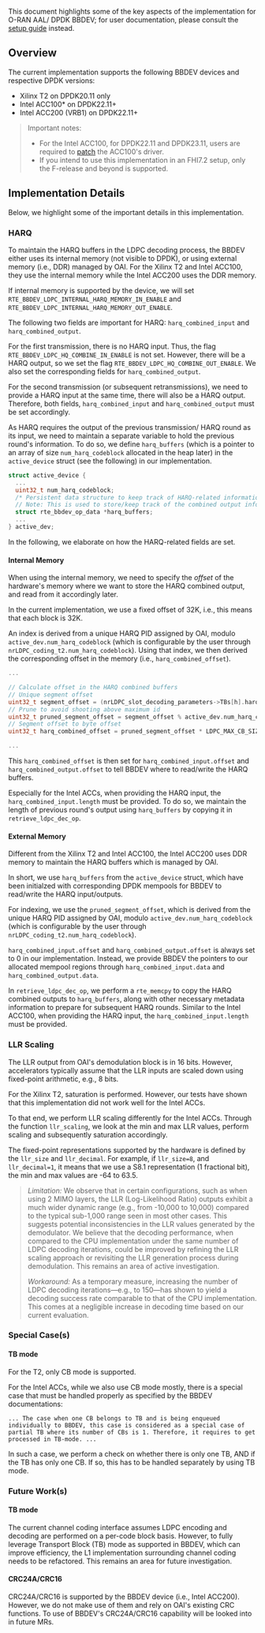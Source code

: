 This document highlights some of the key aspects of the implementation for O-RAN AAL/ DPDK BBDEV; for user documentation, please consult the [setup guide](../../../../../doc/LDPC_T2_OFFLOAD_SETUP.md) instead.

## Overview

The current implementation supports the following BBDEV devices and respective DPDK versions:
- Xilinx T2 on DPDK20.11 only
- Intel ACC100* on DPDK22.11+
- Intel ACC200 (VRB1) on DPDK22.11+

> Important notes: 
> - For the Intel ACC100, for DPDK22.11 and DPDK23.11, users are required to [patch](https://github.com/DPDK/dpdk/commit/fdde63a1dfc129d0a510a831aa98253b36a2a1cd) the ACC100's driver.
> - If you intend to use this implementation in an FHI7.2 setup, only the F-release and beyond is supported.

## Implementation Details

Below, we highlight some of the important details in this implementation.

### HARQ 

To maintain the HARQ buffers in the LDPC decoding process, the BBDEV either uses its internal memory (not visible to DPDK), or using external memory (i.e., DDR) managed by OAI. 
For the Xilinx T2 and Intel ACC100, they use the internal memory while the Intel ACC200 uses the DDR memory.

If internal memory is supported by the device, we will set `RTE_BBDEV_LDPC_INTERNAL_HARQ_MEMORY_IN_ENABLE` and `RTE_BBDEV_LDPC_INTERNAL_HARQ_MEMORY_OUT_ENABLE`.

The following two fields are important for HARQ: `harq_combined_input` and `harq_combined_output`.

For the first transmission, there is no HARQ input.
Thus, the flag `RTE_BBDEV_LDPC_HQ_COMBINE_IN_ENABLE` is not set.
However, there will be a HARQ output, so we set the flag `RTE_BBDEV_LDPC_HQ_COMBINE_OUT_ENABLE`.
We also set the corresponding fields for `harq_combined_output`.

For the second transmission (or subsequent retransmissions), we need to provide a HARQ input at the same time, there will also be a HARQ output.
Therefore, both fields, `harq_combined_input` and `harq_combined_output` must be set accordingly.

As HARQ requires the output of the previous transmission/ HARQ round as its input, we need to maintain a separate variable to hold the previous round's information. 
To do so, we define `harq_buffers` (which is a pointer to an array of size `num_harq_codeblock` allocated in the heap later) in the `active_device` struct (see the following) in our implementation.
```C
struct active_device {
  ...
  uint32_t num_harq_codeblock;
  /* Persistent data structure to keep track of HARQ-related information */
  // Note: This is used to store/keep track of the combined output information across iterations
  struct rte_bbdev_op_data *harq_buffers;
  ...
} active_dev;
```


In the following, we elaborate on how the HARQ-related fields are set.

#### Internal Memory

When using the internal memory, we need to specify the *offset* of the hardware's memory where we want to store the HARQ combined output, and read from it accordingly later.

In the current implementation, we use a fixed offset of 32K, i.e., this means that each block is 32K. 

An index is derived from a unique HARQ PID assigned by OAI, modulo `active_dev.num_harq_codeblock` (which is configurable by the user through `nrLDPC_coding_t2.num_harq_codeblock`).
Using that index, we then derived the corresponding offset in the memory (i.e., `harq_combined_offset`).

```C
...

// Calculate offset in the HARQ combined buffers
// Unique segment offset
uint32_t segment_offset = (nrLDPC_slot_decoding_parameters->TBs[h].harq_unique_pid * NR_LDPC_MAX_NUM_CB) + i;
// Prune to avoid shooting above maximum id
uint32_t pruned_segment_offset = segment_offset % active_dev.num_harq_codeblock;
// Segment offset to byte offset
uint32_t harq_combined_offset = pruned_segment_offset * LDPC_MAX_CB_SIZE;

...
```

This `harq_combined_offset` is then set for `harq_combined_input.offset` and `harq_combined_output.offset` to tell BBDEV where to read/write the HARQ buffers.

Especially for the Intel ACCs, when providing the HARQ input, the `harq_combined_input.length` must be provided. 
To do so, we maintain the length of previous round's output using `harq_buffers` by copying it in `retrieve_ldpc_dec_op`.

#### External Memory

Different from the Xilinx T2 and Intel ACC100, the Intel ACC200 uses DDR memory to maintain the HARQ buffers which is managed by OAI.

In short, we use `harq_buffers` from the `active_device` struct, which have been initialzed with corresponding DPDK mempools for BBDEV to read/write the HARQ input/outputs.

For indexing, we use the `pruned_segment_offset`, which is derived from the unique HARQ PID assigned by OAI, modulo `active_dev.num_harq_codeblock` (which is configurable by the user through `nrLDPC_coding_t2.num_harq_codeblock`).

`harq_combined_input.offset` and `harq_combined_output.offset` is always set to 0 in our implementation.
Instead, we provide BBDEV the pointers to our allocated mempool regions through `harq_combined_input.data` and `harq_combined_output.data`.

In `retrieve_ldpc_dec_op`, we perform a `rte_memcpy` to copy the HARQ combined outputs to `harq_buffers`, along with other necessary metadata information to prepare for subsequent HARQ rounds.
Similar to the Intel ACC100, when providing the HARQ input, the `harq_combined_input.length` must be provided. 

### LLR Scaling

The LLR output from OAI's demodulation block is in 16 bits.
However, accelerators typically assume that the LLR inputs are scaled down using fixed-point arithmetic, e.g., 8 bits.

For the Xilinx T2, saturation is performed.
However, our tests have shown that this implementation did not work well for the Intel ACCs.

To that end, we perform LLR scaling differently for the Intel ACCs.
Through the function `llr_scaling`, we look at the min and max LLR values, perform scaling and subsequently saturation accordingly.

The fixed-point representations supported by the hardware is defined by the `llr_size` and `llr_decimal`.
For example, if `llr_size=8`, and `llr_decimal=1`, it means that we use a S8.1 representation (1 fractional bit), the min and max values are -64 to 63.5.

> *Limitation:* 
> We observe that in certain configurations, such as when using 2 MIMO layers, the LLR (Log-Likelihood Ratio) outputs exhibit a much wider dynamic range (e.g., from -10,000 to 10,000) compared to the typical sub-1,000 range seen in most other cases. 
> This suggests potential inconsistencies in the LLR values generated by the demodulator. 
> We believe that the decoding performance, when compared to the CPU implementation under the same number of LDPC decoding iterations, could be improved by refining the LLR scaling approach or revisiting the LLR generation process during demodulation. 
> This remains an area of active investigation.
>
> *Workaround:*
> As a temporary measure, increasing the number of LDPC decoding iterations—e.g., to 150—has shown to yield a decoding success rate comparable to that of the CPU implementation. 
> This comes at a negligible increase in decoding time based on our current evaluation.

### Special Case(s)

#### TB mode

For the T2, only CB mode is supported.

For the Intel ACCs, while we also use CB mode mostly, there is a special case that must be handled properly as specified by the BBDEV documentations: 
```
... The case when one CB belongs to TB and is being enqueued individually to BBDEV, this case is considered as a special case of partial TB where its number of CBs is 1. Therefore, it requires to get processed in TB-mode. ...
```

In such a case, we perform a check on whether there is only one TB, AND if the TB has only one CB.
If so, this has to be handled separately by using TB mode.

### Future Work(s)

#### TB mode

The current channel coding interface assumes LDPC encoding and decoding are performed on a per-code block basis.
However, to fully leverage Transport Block (TB) mode as supported in BBDEV, which can improve efficiency, the L1 implementation surrounding channel coding needs to be refactored. 
This remains an area for future investigation.

#### CRC24A/CRC16

CRC24A/CRC16 is supported by the BBDEV device (i.e., Intel ACC200). 
However, we do not make use of them and rely on OAI's existing CRC functions.
To use of BBDEV's CRC24A/CRC16 capability will be looked into in future MRs.